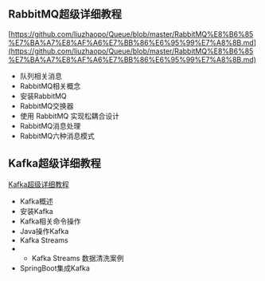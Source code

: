 
## RabbitMQ超级详细教程
[https://github.com/liuzhaopo/Queue/blob/master/RabbitMQ%E8%B6%85%E7%BA%A7%E8%AF%A6%E7%BB%86%E6%95%99%E7%A8%8B.md](https://github.com/liuzhaopo/Queue/blob/master/RabbitMQ%E8%B6%85%E7%BA%A7%E8%AF%A6%E7%BB%86%E6%95%99%E7%A8%8B.md)
- 队列相关消息
- RabbitMQ相关概念
- 安装RabbitMQ
- RabbitMQ交换器
- 使用 RabbitMQ 实现松耦合设计
- RabbitMQ消息处理
- RabbitMQ六种消息模式

## Kafka超级详细教程
[Kafka超级详细教程](https://github.com/liuzhaopo/Queue/blob/master/Kafka%E8%B6%85%E7%BA%A7%E8%AF%A6%E7%BB%86%E6%95%99%E7%A8%8B.md)
- Kafka概述
- 安装Kafka
- Kafka相关命令操作
- Java操作Kafka
- Kafka Streams
- - Kafka Streams 数据清洗案例
- SpringBoot集成Kafka
